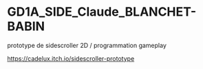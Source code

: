 # GD1A_SIDE_Claude_BLANCHET-BABIN
prototype de sidescroller 2D / programmation gameplay

https://cadelux.itch.io/sidescroller-prototype
